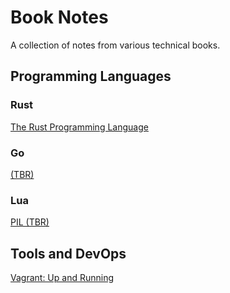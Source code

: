 # Book Notes
A collection of notes from various technical books.

## Programming Languages

### Rust
[The Rust Programming Language](programming/rust.md)

### Go
[(TBR)](programming/go.md)

### Lua
[PIL (TBR)](programming/lua.md)

## Tools and DevOps
[Vagrant: Up and Running](vagrant.md)
